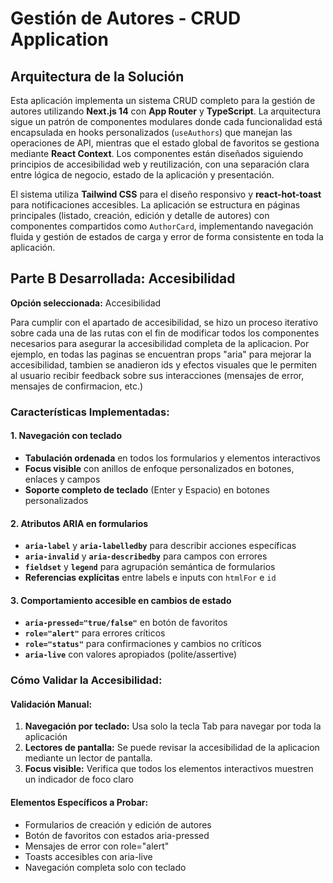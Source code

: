 # Gestión de Autores - CRUD Application

## Arquitectura de la Solución

Esta aplicación implementa un sistema CRUD completo para la gestión de autores utilizando **Next.js 14** con **App Router** y **TypeScript**. La arquitectura sigue un patrón de componentes modulares donde cada funcionalidad está encapsulada en hooks personalizados (`useAuthors`) que manejan las operaciones de API, mientras que el estado global de favoritos se gestiona mediante **React Context**. Los componentes están diseñados siguiendo principios de accesibilidad web y reutilización, con una separación clara entre lógica de negocio, estado de la aplicación y presentación.

El sistema utiliza **Tailwind CSS** para el diseño responsivo y **react-hot-toast** para notificaciones accesibles. La aplicación se estructura en páginas principales (listado, creación, edición y detalle de autores) con componentes compartidos como `AuthorCard`, implementando navegación fluida y gestión de estados de carga y error de forma consistente en toda la aplicación.

## Parte B Desarrollada: Accesibilidad

**Opción seleccionada:** Accesibilidad

Para cumplir con el apartado de accesibilidad, se hizo un proceso iterativo sobre cada una de las rutas con el fin de modificar todos los componentes necesarios para asegurar la accesibilidad completa de la aplicacion. Por ejemplo, en todas las paginas se encuentran props "aria" para mejorar la accesibilidad, tambien se anadieron ids y efectos visuales que le permiten al usuario recibir feedback sobre sus interacciones (mensajes de error, mensajes de confirmacion, etc.)

### Características Implementadas:

#### 1. Navegación con teclado
- **Tabulación ordenada** en todos los formularios y elementos interactivos
- **Focus visible** con anillos de enfoque personalizados en botones, enlaces y campos
- **Soporte completo de teclado** (Enter y Espacio) en botones personalizados

#### 2. Atributos ARIA en formularios
- **`aria-label`** y **`aria-labelledby`** para describir acciones específicas
- **`aria-invalid`** y **`aria-describedby`** para campos con errores
- **`fieldset`** y **`legend`** para agrupación semántica de formularios
- **Referencias explícitas** entre labels e inputs con `htmlFor` e `id`

#### 3. Comportamiento accesible en cambios de estado
- **`aria-pressed="true/false"`** en botón de favoritos
- **`role="alert"`** para errores críticos
- **`role="status"`** para confirmaciones y cambios no críticos
- **`aria-live`** con valores apropiados (polite/assertive)

### Cómo Validar la Accesibilidad:

#### Validación Manual:
1. **Navegación por teclado:** Usa solo la tecla Tab para navegar por toda la aplicación
2. **Lectores de pantalla:** Se puede revisar la accesibilidad de la aplicacion mediante un lector de pantalla.
3. **Focus visible:** Verifica que todos los elementos interactivos muestren un indicador de foco claro

#### Elementos Específicos a Probar:
- Formularios de creación y edición de autores
- Botón de favoritos con estados aria-pressed
- Mensajes de error con role="alert"
- Toasts accesibles con aria-live
- Navegación completa solo con teclado